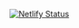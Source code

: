 [![Netlify Status](https://api.netlify.com/api/v1/badges/0aedecdc-661f-462b-ba91-c92eed76e154/deploy-status)](https://app.netlify.com/sites/ytcd/deploys)

